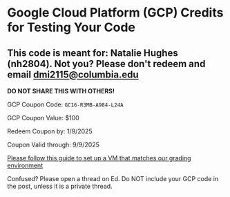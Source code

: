 # Google Cloud Platform (GCP) Credits for Testing Your Code
## This code is meant for: Natalie Hughes (nh2804). Not you? Please don't redeem and email [dmi2115@columbia.edu](mailto:dmi2115@columbia.edu)
**DO NOT SHARE THIS WITH OTHERS!**

GCP Coupon Code: `GC16-R3MB-A984-L24A`

GCP Coupon Value: $100

Redeem Coupon by: 1/9/2025

Coupon Valid through: 9/9/2025

[Please follow this guide to set up a VM that matches our grading environment](https://docs.google.com/document/d/1s2g4vfALI1h6fuXnnEmP72w9x4mdY9Ocx1fUD2rX_EU/edit?usp=sharing)

Confused? Please open a thread on Ed. Do NOT include your GCP code in the post, unless it is a private thread.